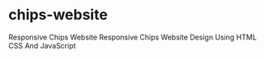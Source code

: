 # chips-website
Responsive Chips Website Responsive Chips Website Design Using HTML CSS And JavaScript
